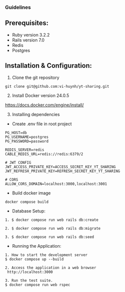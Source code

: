 ### Guidelines

## Prerequisites: 
* Ruby version 3.2.2 
* Rails version 7.0
* Redis 
* Postgres  

## Installation & Configuration: 

1. Clone the git repository

`git clone git@github.com:vi-huynh/yt-sharing.git`

2. Install Docker version 24.0.5

[https://docs.docker.com/engine/install/ ](https://docs.docker.com/engine/install/ )

3. Installing dependencies 

* Create .env file in root project 

```
PG_HOST=db
PG_USERNAME=postgres
PG_PASSWORD=password 

REDIS_SERVER=redis
CABLE_REDIS_URL=redis://redis:6379/2

# JWT CONFIG
JWT_ACCESS_PRIVATE_KEY=ACCESS_SECRET_KEY_YT_SHARING
JWT_REFRESH_PRIVATE_KEY=REFRESH_SECRET_KEY_YT_SHARING

# CORS
ALLOW_CORS_DOMAIN=localhost:3000,localhost:3001

```

* Build docker image

```docker compose build```

* Database Setup: 

```
1. $ docker compose run web rails db:create 

2. $ docker compose run web rails db:migrate 

3. $ docker compose run web rails db:seed
```

* Running the Application: 
```
1. How to start the development server
$ docker compose up --build

2. Access the application in a web browser 
 http://localhost:3000

3. Run the test suite.
$ docker compose run web rspec
```

